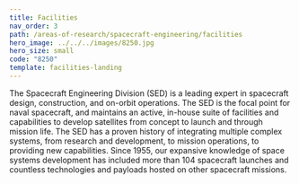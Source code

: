 ```yaml
---
title: Facilities
nav_order: 3
path: /areas-of-research/spacecraft-engineering/facilities
hero_image: ../../../images/8250.jpg
hero_size: small
code: "8250"
template: facilities-landing
---
```

The Spacecraft Engineering Division (SED) is a leading expert in spacecraft design, construction, and on-orbit operations. The SED is the focal point for naval spacecraft, and maintains an active, in-house suite of facilities and capabilities to develop satellites from concept to launch and through mission life. The SED has a proven history of integrating multiple complex systems, from research and development, to mission operations, to providing new capabilities. Since 1955, our expansive knowledge of space systems development has included more than 104 spacecraft launches and countless technologies and payloads hosted on other spacecraft missions.